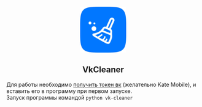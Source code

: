 <p align="center"><img src="images/logo.png" width=120>
<h2 align="center"><b>VkCleaner</b></h2>

Для работы необходимо [получить токен вк](https://vkhost.github.io) (желательно Kate Mobile), и вставить его в программу при первом запуске.<br>
Запуск программы командой ```python vk-cleaner```
